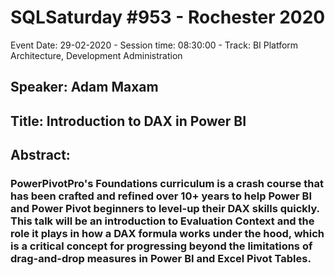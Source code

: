 # SQLSaturday #953 - Rochester 2020
Event Date: 29-02-2020 - Session time: 08:30:00 - Track: BI Platform Architecture, Development  Administration
## Speaker: Adam Maxam
## Title: Introduction to DAX in Power BI
## Abstract:
### PowerPivotPro's Foundations curriculum is a crash course that has been crafted and refined over 10+ years to help Power BI and Power Pivot beginners to level-up their DAX skills quickly. This talk will be an introduction to Evaluation Context and the role it plays in how a DAX formula works under the hood, which is a critical concept for progressing beyond the limitations of drag-and-drop measures in Power BI and Excel Pivot Tables.
